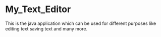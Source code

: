 # My_Text_Editor
This is the java application which can be used for different purposes like editing text saving text and many more.
